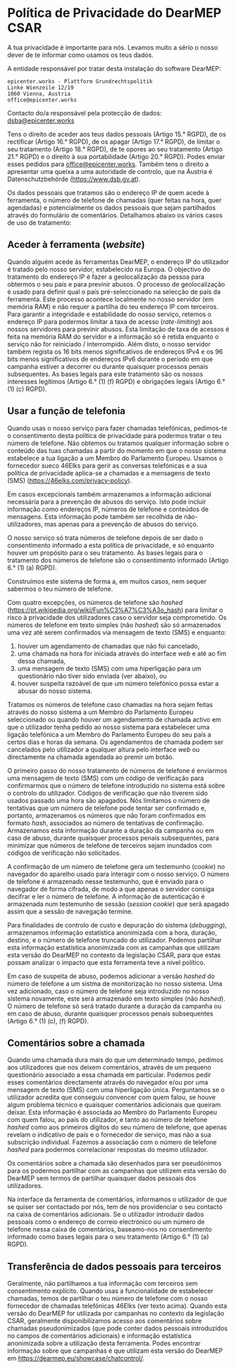 # Política de Privacidade do DearMEP CSAR

A tua privacidade é importante para nós. Levamos muito a sério o nosso dever de te informar como usamos os teus dados.

A entidade responsável por tratar desta instalação do software DearMEP:

```
epicenter.works - Plattform Grundrechtspolitik
Linke Wienzeile 12/19
1060 Vienna, Austria
office@epicenter.works
```

Contacto do/a responsável pela protecção de dados: <dsba@epicenter.works>

Tens o direito de aceder aos teus dados pessoais (Artigo 15.° RGPD), de os rectificar (Artigo 16.° RGPD), de os apagar (Artigo 17.° RGPD), de limitar o seu tratamento (Artigo 18.° RGPD), de te opores ao seu tratamento (Artigo 21.° RGPD) e o direito à sua portabilidade (Artigo 20.° RGPD).
Podes enviar esses pedidos para <office@epicenter.works>.
Também tens o direito a apresentar uma queixa a uma autoridade de controlo, que na Áustria é Datenschutzbehörde (<https://www.dsb.gv.at>).

Os dados pessoais que tratamos são o endereço IP de quem acede à ferramenta, o número de telefone de chamadas (quer feitas na hora, quer agendadas) e potencialmente os dados pessoais que sejam partilhados através do formulário de comentários.
Detalhamos abaixo os vários casos de uso de tratamento:

## Aceder à ferramenta (*website*)

Quando alguém acede às ferramentas DearMEP, o endereço IP do utilizador é tratado pelo nosso servidor, estabelecido na Europa.
O objectivo do tratamento do endereço IP é fazer a geolocalização da pessoa para obtermos o seu país e para previnir abusos.
O processo de geolocalização é usado para definir qual o país pré-seleccionado na selecção de país da ferramenta.
Este processo acontece localmente no nosso servidor (em memória RAM) e não requer a partilha do teu endereço IP com terceiros.
Para garantir a integridade e estabilidade do nosso serviço, retemos o endereço IP para podermos limitar a taxa de acesso (*rate-limiting*) aos nossos servidores para previnir abusos.
Esta limitação de taxa de acessos é feita na memória RAM do servidor e a informação só é retida enquanto o serviço não for reiniciado / interrompido.
Além disto, o nosso servidor também regista os 16 bits menos significativos de endereços IPv4 e os 96 bits menos significativos de endereços IPv6 durante o período em que campanha estiver a decorrer ou durante quaisquer processos penais subsequentes.
As bases legais para este tratamento são os nossos interesses legítimos (Artigo 6.° (1) (f) RGPD) e obrigações legais (Artigo 6.° (1) (c) RGPD).

## Usar a função de telefonia

Quando usas o nosso serviço para fazer chamadas telefónicas, pedimos-te o consentimento desta política de privacidade para podermos tratar o teu número de telefone.
Não obtemos ou tratamos qualquer informação sobre o conteúdo das tuas chamadas a partir do momento em que o nosso sistema estabelece a tua ligação a um Membro do Parlamento Europeu.
Usamos o fornecedor sueco 46Elks para gerir as conversas telefónicas e a sua política de privacidade aplica-se a chamadas e a mensagens de texto (SMS) (<https://46elks.com/privacy-policy>).

Em casos excepcionais também armazenamos a informação adicional necessária para a prevenção de abusos do serviço.
Isto pode incluir informação como endereços IP, números de telefone e conteúdos de mensagens.
Esta informação pode também ser recolhida de não-utilizadores, mas apenas para a prevenção de abusos do serviço.

O nosso serviço só trata números de telefone depois de ser dado o consentimento informado a esta política de privacidade, e só enquanto houver um propósito para o seu tratamento.
As bases legais para o tratamento dos números de telefone são o consentimento informado (Artigo 6.° (1) (a) RGPD).

Construímos este sistema de forma a, em muitos casos, nem sequer sabermos o teu número de telefone.

Com quatro excepções, os números de telefone são *hashed* (<https://pt.wikipedia.org/wiki/Fun%C3%A7%C3%A3o_hash>) para limitar o risco à privacidade dos utilizadores caso o servidor seja comprometido.
Os números de telefone em texto simples (não *hashed*) são só armazenados uma vez até serem confirmados via mensagem de texto (SMS) e enquanto:
1) houver um agendamento de chamadas que não foi cancelado,
2) uma chamada na hora for iniciada através do interface *web* e até ao fim dessa chamada,
3) uma mensagem de texto (SMS) com uma hiperligação para um questionário não tiver sido enviada (ver abaixo), ou
4) houver suspeita razoável de que um número telefónico possa estar a abusar do nosso sistema.

Tratamos os números de telefone caso chamadas na hora sejam feitas através do nosso sistema a um Membro do Parlamento Europeu seleccionado ou quando houver um agendamento de chamada activo em que o utilizador tenha pedido ao nosso sistema para estabelecer uma ligação telefónica a um Membro do Parlamento Europeu do seu país a certos dias e horas da semana.
Os agendamentos de chamada podem ser cancelados pelo utilizador a qualquer altura pelo interface *web* ou directamente na chamada agendada ao premir um botão.

O primeiro passo do nosso tratamento de números de telefone é enviarmos uma mensagem de texto (SMS) com um código de verificação para confirmarmos que o número de telefone introduzido no sistema está sobre o controlo do utilizador.
Códigos de verificação que não tiverem sido usados passado uma hora são apagados.
Nós limitamos o número de tentativas que um número de telefone pode tentar ser confirmado e, portanto, armazenamos os números que não foram confirmados em formato *hash*, associados ao número de tentativas de confirmação.
Armazenamos esta informação durante a duração da campanha ou em caso de abuso, durante quaisquer processos penais subsequentes, para minimizar que números de telefone de terceiros sejam inundados com códigos de verificação não solicitados.

A confirmação de um número de telefone gera um testemunho (*cookie*) no navegador do aparelho usado para interagir com o nosso serviço.
O número de telefone é armazenado nesse testemunho, que é enviado para o navegador de forma cifrada, de modo a que apenas o servidor consiga decifrar e ler o número de telefone.
A informação de autenticação é armazenada num testemunho de sessão (*session cookie*) que será apagado assim que a sessão de navegação termine.

Para finalidades de controlo de custo e depuração do sistema (*debugging*), armazenamos informação estatística anonimizada com a hora, duração, destino, e o número de telefone truncado do utilizador.
Podemos partilhar esta informação estatística anonimizada com as campanhas que utilizam esta versão do DearMEP no contexto da legislação CSAR, para que estas possam analizar o impacto que esta ferramenta teve a nível político.

Em caso de suspeita de abuso, podemos adicionar a versão *hashed* do número de telefone a um sistma de monitorização no nosso sistema.
Uma vez adicionado, caso o número de telefone seja introduzido no nosso sistema novamente, este será armazenado em texto simples (não *hashed*).
O número de telefone só será tratado durante a duração da campanha ou em caso de abuso, durante quaisquer processos penais subsequentes (Artigo 6.° (1) (c), (f) RGPD).

## Comentários sobre a chamada

Quando uma chamada dura mais do que um determinado tempo, pedimos aos utilizadores que nos deixem comentários, através de um pequeno questionário associado a essa chamada em particular.
Podemos pedir esses comentários directamente através do navegador e/ou por uma mensagem de texto (SMS) com uma hiperligação única.
Perguntamos se o utilizador acredita que conseguiu convencer com quem falou, se houve algum problema técnico e quaisquer comentários adicionais que queiram deixar.
Esta informação é associada ao Membro do Parlamento Europeu com quem falou, ao país do utilizador, e tanto ao número de telefone *hashed* como aos primeiros dígitos do seu número de telefone, que apenas revelam o indicativo de país e o fornecedor de serviço, mas não a sua subscrição individual. Fazemos a associação com o número de telefone *hashed* para podermos correlacionar respostas do mesmo utilizador.

Os comentários sobre a chamada são desenhados para ser pseudónimos para os podermos partilhar com as campanhas que utilizem esta versão do DearMEP sem termos de partilhar quaisquer dados pessoais dos utilizadores.

Na interface da ferramenta de comentários, informamos o utilizador de que se quiser ser contactado por nós, tem de nos providenciar o seu contacto na caixa de comentários adicionais.
Se o utilizador introduzir dados pessoais como o endereço de correio electrónico ou um número de telefone nessa caixa de comentários, baseamo-nos no consentimento informado como bases legais para o seu tratamento (Artigo 6.° (1) (a) RGPD).

## Transferência de dados pessoais para terceiros

Geralmente, não partilhamos a tua informação com terceiros sem consentimento explícito.
Quando usas a funcionalidade de estabelecer chamadas, temos de partilhar o teu número de telefone com o nosso fornecedor de chamadas telefónicas 46Elks (ver texto acima).
Quando esta versão do DearMEP for utilizada por campanhas no contexto da legislação CSAR, geralmente disponibilizamos acesso aos comentários sobre chamadas pseudonimizados (que pode conter dados pessoais introduzidos no campos de comentários adicionais) e informação estatística anonimizada sobre a utilização desta ferramenta.
Podes encontrar informação sobre que campanhas é que utilizam esta versão do DearMEP em <https://dearmep.eu/showcase/chatcontrol/>.
